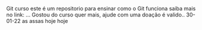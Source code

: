 Git curso
este é um repositorio para ensinar como o Git funciona
saiba mais no link: ...
Gostou do curso quer mais, ajude com uma doação é valido..
30-01-22
as
assas
hoje
hoje